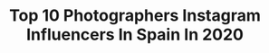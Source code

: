 ---
title: Top 10 Photographers Instagram Influencers In Spain In 2020
description: >-
  Find top photographers Instagram influencers in Spain in 2020. Most popular hashtags: #beautiful #forest #love #sunset.
platform: Instagram
profiles:
  - username: "sergioheads"
    fullname: >-
      Sergio Cabezas
    location: "Spain"
    followers: 57168
    engagement: 764
    commentsToLikes: 0.008017
    id: ck138xfkvii180i19nugoe0ui
    verified: false
    hashtags: "#covid, #vegan, #lifestyle, #veggie"
  - username: "iizquierdo"
    fullname: >-
      Ignacio Izquierdo
    location: "Spain"
    followers: 9709
    engagement: 675
    commentsToLikes: 0.053424
    id: ck14ggrdt55d50i195kieslzl
    verified: false
    hashtags: "#palenciaesturismo, #ourlonrlyplanet, #arquitectura, #picogilbo"
  - username: "danphto"
    fullname: >-
      𝑫𝒂𝒏𝒑𝒉𝒕𝒐 ⚡️
    location: "Spain"
    followers: 73809
    engagement: 1004
    commentsToLikes: 0.035409
    id: ck136mavu76vf0i19cea7eqpw
    verified: false
    hashtags: "#quedateencasa"
  - username: "parcerico"
    fullname: >-
      PARCE🇨🇴
    location: "Spain"
    followers: 329548
    engagement: 1058
    commentsToLikes: 0.025821
    id: ck5zrdgr0wdlh0i14qqi2kpb6
    verified: false
    hashtags: ""
  - username: "neosphotography_"
    fullname: >-
      NEOS photography
    location: "Spain"
    followers: 18641
    engagement: 924
    commentsToLikes: 0.048577
    id: ck5c9l6x6bmtw0i11of2g2ast
    verified: false
    hashtags: "#supercars, #nikon, #sigmart, #weiderlovers"
  - username: "felix_espinar"
    fullname: >-
      Félix Espinar 📷 | Portrait
    location: "Spain"
    followers: 10159
    engagement: 1036
    commentsToLikes: 0.068452
    id: ck5pyzd5hyk3v0i11q3ii0sd3
    verified: false
    hashtags: "#tumblr, #simetry, #hypebeast, #marcosalbercaencasa"
  - username: "pk.ph"
    fullname: >-
      Paula Kerbs Fotografía
    location: "Spain"
    followers: 17808
    engagement: 661
    commentsToLikes: 0.095029
    id: ck0w1c2zxilkz0i194shen5g5
    verified: false
    hashtags: "#loquesoy, #altamodaargentina, #lospersonajesdela, #italia"
  - username: "volynskaia_anna"
    fullname: >-
      Фотограф  Барселона Barcelona
    location: "Spain"
    followers: 41185
    engagement: 388
    commentsToLikes: 0.078435
    id: ck15sbmbkc6s80i19i3chb6ww
    verified: false
    hashtags: "#barcelonaphotographer, #barcelonaphotography, #photographerinbarcelona, #sesionesfotograficas"
  - username: "martaperezfotografia"
    fullname: >-
      Marta • Fotógrafo de bodas
    location: "Spain"
    followers: 7546
    engagement: 856
    commentsToLikes: 0.105726
    id: ck0tx1phyhjge0i192jzlbrvf
    verified: false
    hashtags: "#feliza, #wedding, #menorcawedding, #weddingnewyork"
  - username: "latxina"
    fullname: >-
      Monika Frias
    location: "Spain"
    followers: 19179
    engagement: 466
    commentsToLikes: 0.060504
    id: ck5cehw30l1l60i11yciis1a7
    verified: false
    hashtags: ""
---